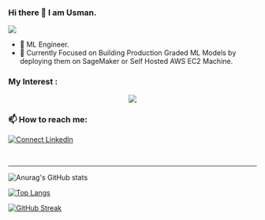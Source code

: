 ### Hi there 👋 I am Usman.
![](https://komarev.com/ghpvc/?username=ibrahimmansur4&color=grey)

- 🔭 ML Engineer.
- 🌱 Currently Focused on Building Production Graded ML Models by deploying them on SageMaker or Self Hosted AWS EC2 Machine.



### My Interest :
<p align="center">
  <a href="https://skillicons.dev">
    <img src="https://skillicons.dev/icons?i=git,github,python,cpp,vscode,tensorflow,opencv,ultralytics,aws,bash&perline=6" />
  </a>
</p>



### 📫 How to reach me: 
[![Connect LinkedIn](https://img.shields.io/badge/LinkedIn-0077B5?style=for-the-badge&logo=linkedin&logoColor=white)](https://www.linkedin.com/in/usman-jalil-74265b200/)


<br />

---
<!-- 
![Anurag's GitHub stats](https://github-readme-stats.vercel.app/api?username=ibrahimmansur4&show=reviews,discussions_started,discussions_answered,prs_merged,prs_merged_percentage)
-->
![Anurag's GitHub stats](https://github-readme-stats.vercel.app/api?username=usmanjalil1&show_icons=true&theme=dark)

[![Top Langs](https://github-readme-stats.vercel.app/api/top-langs/?username=usmanjalil1&layout=compact)](https://github.com/anuraghazra/github-readme-stats)

[![GitHub Streak](http://github-readme-streak-stats.herokuapp.com?user=usmanjalil1&theme=dark&hide_border=true&date_format=j%20M%5B%20Y%5D&mode=weekly)](https://git.io/streak-stats)



